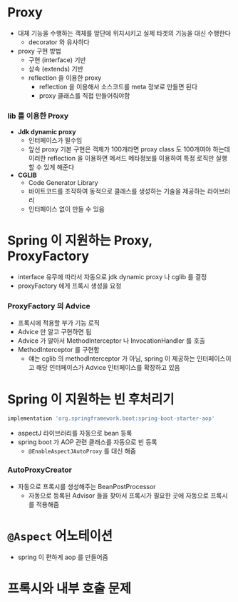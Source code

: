 # Proxy

- 대체 기능을 수행하는 객체를 앞단에 위치시키고 실제 타겟의 기능을 대신 수행한다
  - decorator 와 유사하다
- proxy 구현 방법
  - 구현 (interface) 기반
  - 상속 (extends) 기반
  - reflection 을 이용한 proxy
    - reflection 을 이용해서 소스코드를 meta 정보로 만들면 된다
    - proxy 클래스를 직접 만들어줘야함

### lib 를 이용한 Proxy

- **Jdk dynamic proxy**
  - 인터페이스가 필수임
  - 앞선 proxy 기본 구현은 객체가 100개라면 proxy class 도 100개여야 하는데 이러한 reflection 을 이용하면 메서드 메타정보를 이용하여 특정 로직만 실행할 수 있게 해준다
- **CGLIB**
  - Code Generator Library
  - 바이트코드를 조작하여 동적으로 클래스를 생성하는 기술을 제공하는 라이브러리
  - 인터페이스 없이 만들 수 있음

# Spring 이 지원하는 Proxy, ProxyFactory

- interface 유무에 따라서 자동으로 jdk dynamic proxy 나 cglib 를 결정
- proxyFactory 에게 프록시 생성을 요청

### ProxyFactory 의 Advice

- 프록시에 적용할 부가 기능 로직
- Advice 만 알고 구현하면 됨
- Advice 가 알아서 MethodInterceptor 나 InvocationHandler 를 호출
- MethodInterceptor 를 구현함
  - 얘는 cglib 의 methodInterceptor 가 아님, spring 이 제공하는 인터페이스이고 해당 인터페이스가 Advice 인터페이스를 확장하고 있음

# Spring 이 지원하는 빈 후처리기

```groovy
implementation 'org.springframework.boot:spring-boot-starter-aop'
```

- aspectJ 라이브러리를 자동으로 bean 등록
- spring boot 가 AOP 관련 클래스를 자동으로 빈 등록
  - `@EnableAspectJAutoProxy` 를 대신 해줌

### AutoProxyCreator

- 자동으로 프록시를 생성해주는 BeanPostProcessor
  - 자동으로 등록된 Advisor 들을 찾아서 프록시가 필요한 곳에 자동으로 프록시를 적용해줌

# `@Aspect` 어노테이션

- spring 이 편하게 aop 를 만들어줌

# 프록시와 내부 호출 문제
